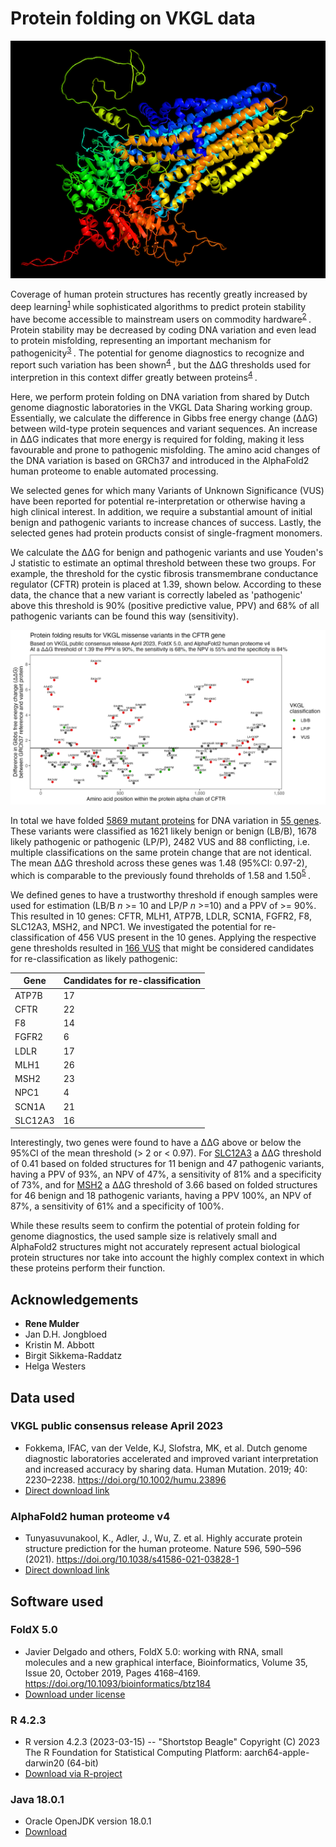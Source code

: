 # Protein folding on VKGL data
![Protein structure example of the CFTR gene](img/pymol-cftr-small.png)

Coverage of human protein structures has recently greatly increased by deep learning<sup>[1](https://www.nature.com/articles/s41586-021-03819-2) </sup> while sophisticated algorithms to predict protein stability have become accessible to mainstream users on commodity hardware<sup>[2](https://doi.org/10.1093/bioinformatics/btz184) </sup>.
Protein stability may be decreased by coding DNA variation and even lead to protein misfolding, representing an important mechanism for pathogenicity<sup>[3](https://pubs.acs.org/doi/10.1021/jacs.5b03743) </sup>.
The potential for genome diagnostics to recognize and report such variation has been shown<sup>[4](https://genomemedicine.biomedcentral.com/articles/10.1186/s13073-022-01082-2) </sup>, but the ΔΔG thresholds used for interpretion in this context differ greatly between proteins<sup>[4](https://doi.org/10.1186/1471-2105-10-S8-S8) </sup>.

Here, we perform protein folding on DNA variation from shared by Dutch genome diagnostic laboratories in the VKGL Data Sharing working group.
Essentially, we calculate the difference in Gibbs free energy change (ΔΔG) between wild-type protein sequences and variant sequences.
An increase in ΔΔG indicates that more energy is required for folding, making it less favourable and prone to pathogenic misfolding.
The amino acid changes of the DNA variation is based on GRCh37 and introduced in the AlphaFold2 human proteome to enable automated processing.

We selected genes for which many Variants of Unknown Significance (VUS) have been reported for potential re-interpretation or otherwise having a high clinical interest.
In addition, we require a substantial amount of initial benign and pathogenic variants to increase chances of success.
Lastly, the selected genes had protein products consist of single-fragment monomers.

We calculate the ΔΔG for benign and pathogenic variants and use Youden's J statistic to estimate an optimal threshold between these two groups.
For example, the threshold for the cystic fibrosis transmembrane conductance regulator (CFTR) protein is placed at 1.39, shown below.
According to these data, the chance that a new variant is correctly labeled as 'pathogenic' above this threshold is 90% (positive predictive value, PPV) and 68% of all pathogenic variants can be found this way (sensitivity).

![CFTR folding on VKGL variants](img/ddg_vkgl_CFTR.png)

In total we have folded [5869 mutant proteins](out/all_folded_variants.txt) for DNA variation in [55 genes](out/ddg_vkgl_gene_results.txt).
These variants were classified as 1621 likely benign or benign (LB/B), 1678 likely pathogenic or pathogenic (LP/P), 2482 VUS and 88 conflicting, i.e. multiple classifications on the same protein change that are not identical.
The mean ΔΔG threshold across these genes was 1.48 (95%CI: 0.97-2), which is comparable to the previously found threholds of 1.58 and 1.50<sup>[5](https://www.nature.com/articles/s41598-020-72404-w) </sup>.

We defined genes to have a trustworthy threshold if enough samples were used for estimation (LB/B _n_ >= 10 and LP/P _n_ >=10) and a PPV of >= 90%.
This resulted in 10 genes: CFTR, MLH1, ATP7B, LDLR, SCN1A, FGFR2, F8, SLC12A3, MSH2, and NPC1.
We investigated the potential for re-classification of 456 VUS present in the 10 genes.
Applying the respective gene thresholds resulted in [166 VUS](out/vus_lp_candidates.txt) that might be considered candidates for re-classification as likely pathogenic:

| Gene    | Candidates for re-classification |
|---------|----------------------------------|
| ATP7B   | 17                               |
| CFTR    | 22                               |
| F8      | 14                               |
| FGFR2   | 6                                |
| LDLR    | 17                               |
| MLH1    | 26                               |
| MSH2    | 23                               |
| NPC1    | 4                                |
| SCN1A   | 21                               |
| SLC12A3 | 16                               |

Interestingly, two genes were found to have a ΔΔG above or below the 95%CI of the mean threshold (> 2 or < 0.97).
For [SLC12A3](out/ddg_vkgl_SLC12A3.pdf) a ΔΔG threshold of 0.41 based on folded structures for 11 benign and 47 pathogenic variants, having a PPV of 93%, an NPV of 47%, a sensitivity of 81% and a specificity of 73%, and
for [MSH2](out/ddg_vkgl_MSH2.pdf) a ΔΔG threshold of 3.66 based on folded structures for 46 benign and 18 pathogenic variants, having a PPV 100%, an NPV of 87%, a sensitivity of 61% and a specificity of 100%.

While these results seem to confirm the potential of protein folding for genome diagnostics, the used sample size is relatively small and AlphaFold2 structures might not accurately represent actual biological protein structures nor take into account the highly complex context in which these proteins perform their function.

## Acknowledgements
* __Rene Mulder__
* Jan D.H. Jongbloed
* Kristin M. Abbott
* Birgit Sikkema-Raddatz
* Helga Westers

## Data used

### VKGL public consensus release April 2023
* Fokkema, IFAC, van der Velde, KJ, Slofstra, MK, et al. Dutch genome diagnostic laboratories accelerated and improved variant interpretation and increased accuracy by sharing data. Human Mutation. 2019; 40: 2230–2238. https://doi.org/10.1002/humu.23896
* [Direct download link](https://downloads.molgeniscloud.org/downloads/VKGL/VKGL_public_consensus_202304.tsv)

### AlphaFold2 human proteome v4
* Tunyasuvunakool, K., Adler, J., Wu, Z. et al. Highly accurate protein structure prediction for the human proteome. Nature 596, 590–596 (2021). https://doi.org/10.1038/s41586-021-03828-1
* [Direct download link](https://ftp.ebi.ac.uk/pub/databases/alphafold/latest/UP000005640_9606_HUMAN_v4.tar)

## Software used

### FoldX 5.0
* Javier Delgado and others, FoldX 5.0: working with RNA, small molecules and a new graphical interface, Bioinformatics, Volume 35, Issue 20, October 2019, Pages 4168–4169. https://doi.org/10.1093/bioinformatics/btz184
* [Download under license](https://foldxsuite.crg.eu)

### R 4.2.3
* R version 4.2.3 (2023-03-15) -- "Shortstop Beagle"
  Copyright (C) 2023 The R Foundation for Statistical Computing
  Platform: aarch64-apple-darwin20 (64-bit)
* [Download via R-project](https://www.r-project.org)

### Java 18.0.1
* Oracle OpenJDK version 18.0.1
* [Download](https://www.oracle.com/java/technologies/downloads)
